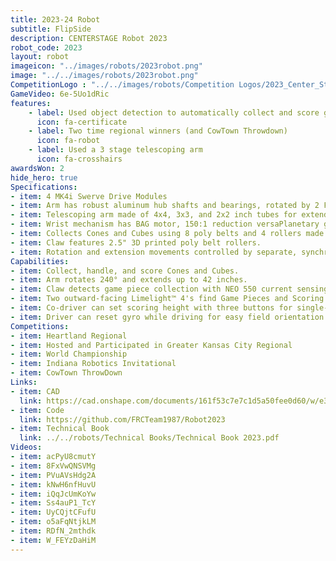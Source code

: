 ```yaml
---
title: 2023-24 Robot
subtitle: FlipSide 
description: CENTERSTAGE Robot 2023
robot_code: 2023
layout: robot
imageicon: "../images/robots/2023robot.png"
image: "../../images/robots/2023robot.png"
CompetitionLogo : "../../images/robots/Competition Logos/2023_Center_Stage.svg"
GameVideo: 6e-5Uo1dRic
features:
    - label: Used object detection to automatically collect and score game pieces
      icon: fa-certificate
    - label: Two time regional winners (and CowTown Throwdown)
      icon: fa-robot
    - label: Used a 3 stage telescoping arm
      icon: fa-crosshairs
awardsWon: 2
hide_hero: true
Specifications:
- item: 4 MK4i Swerve Drive Modules
- item: Arm has robust aluminum hub shafts and bearings, rotated by 2 Falcon 500s with 139.5:1 reduction.
- item: Telescoping arm made of 4x4, 3x3, and 2x2 inch tubes for extended range.
- item: Wrist mechanism has BAG motor, 150:1 reduction versaPlanetary gearbox, and belt to reduce shock/loads.
- item: Collects Cones and Cubes using 8 poly belts and 4 rollers made of 2" compliant wheels.
- item: Claw features 2.5" 3D printed poly belt rollers.
- item: Rotation and extension movements controlled by separate, synchronized, closed loop trapezoidal motion profiles.
Capabilities:
- item: Collect, handle, and score Cones and Cubes.
- item: Arm rotates 240° and extends up to 42 inches.
- item: Claw detects game piece collection with NEO 550 current sensing and remembers if it's a cone or cube.
- item: Two outward-facing Limelight™ 4's find Game Pieces and Scoring locations during Autonomous for Auto Aligning.
- item: Co-driver can set scoring height with three buttons for single-button scoring.
- item: Driver can reset gyro while driving for easy field orientation with single button press.
Competitions:
- item: Heartland Regional
- item: Hosted and Participated in Greater Kansas City Regional
- item: World Championship
- item: Indiana Robotics Invitational
- item: CowTown ThrowDown
Links:
- item: CAD
  link: https://cad.onshape.com/documents/161f53c7e7c1d5a50fee0d60/w/e3abc8177a33b2a9d11c6c4c/e/e01990c9971fd2c87bd7c4a2?renderMode=0&uiState=64c04c93651fae04d82b37a3
- item: Code
  link: https://github.com/FRCTeam1987/Robot2023
- item: Technical Book
  link: ../../robots/Technical Books/Technical Book 2023.pdf
Videos:
- item: acPyU8cmutY
- item: 8FxVwQNSVMg
- item: PVuAVsHdg2A
- item: kNwH6nfHuvU
- item: iQqJcUmKoYw
- item: Ss4auP1_TcY
- item: UyCQjtCFufU
- item: o5aFqNtjkLM
- item: RDfN_2mthdk
- item: W_FEYzDaHiM
---
```

